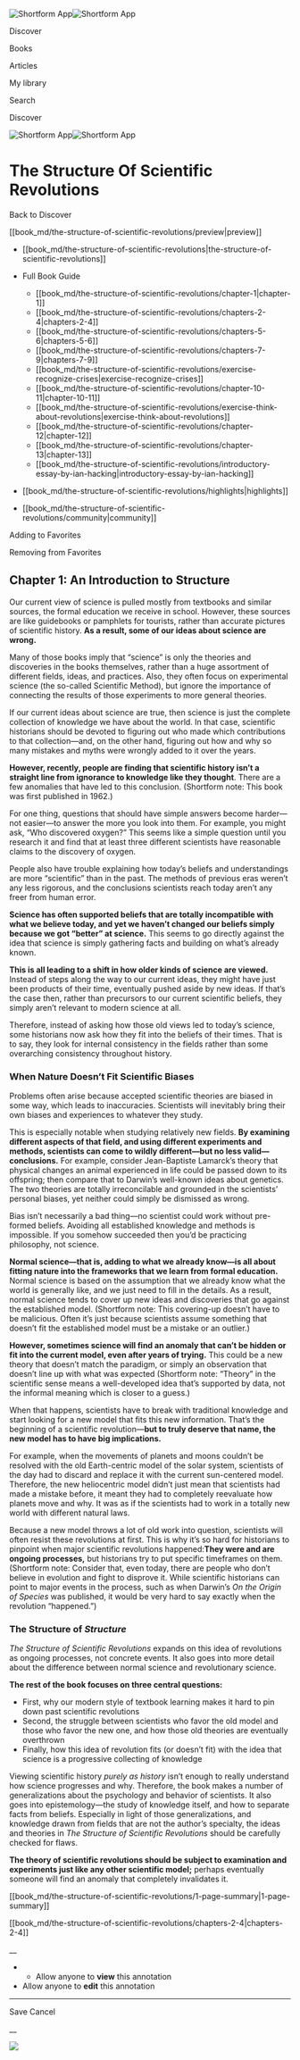 ![Shortform App](/img/logo.36a2399e.svg)![Shortform App](/img/logo-dark.70c1b072.svg)

Discover

Books

Articles

My library

Search

Discover

![Shortform App](/img/logo.36a2399e.svg)![Shortform App](/img/logo-dark.70c1b072.svg)

# The Structure Of Scientific Revolutions

Back to Discover

[[book_md/the-structure-of-scientific-revolutions/preview|preview]]

  * [[book_md/the-structure-of-scientific-revolutions|the-structure-of-scientific-revolutions]]
  * Full Book Guide

    * [[book_md/the-structure-of-scientific-revolutions/chapter-1|chapter-1]]
    * [[book_md/the-structure-of-scientific-revolutions/chapters-2-4|chapters-2-4]]
    * [[book_md/the-structure-of-scientific-revolutions/chapters-5-6|chapters-5-6]]
    * [[book_md/the-structure-of-scientific-revolutions/chapters-7-9|chapters-7-9]]
    * [[book_md/the-structure-of-scientific-revolutions/exercise-recognize-crises|exercise-recognize-crises]]
    * [[book_md/the-structure-of-scientific-revolutions/chapter-10-11|chapter-10-11]]
    * [[book_md/the-structure-of-scientific-revolutions/exercise-think-about-revolutions|exercise-think-about-revolutions]]
    * [[book_md/the-structure-of-scientific-revolutions/chapter-12|chapter-12]]
    * [[book_md/the-structure-of-scientific-revolutions/chapter-13|chapter-13]]
    * [[book_md/the-structure-of-scientific-revolutions/introductory-essay-by-ian-hacking|introductory-essay-by-ian-hacking]]
  * [[book_md/the-structure-of-scientific-revolutions/highlights|highlights]]
  * [[book_md/the-structure-of-scientific-revolutions/community|community]]



Adding to Favorites 

Removing from Favorites 

## Chapter 1: An Introduction to Structure

Our current view of science is pulled mostly from textbooks and similar sources, the formal education we receive in school. However, these sources are like guidebooks or pamphlets for tourists, rather than accurate pictures of scientific history. **As a result, some of our ideas about science are wrong.**

Many of those books imply that “science” is only the theories and discoveries in the books themselves, rather than a huge assortment of different fields, ideas, and practices. Also, they often focus on experimental science (the so-called Scientific Method), but ignore the importance of connecting the results of those experiments to more general theories.

If our current ideas about science are true, then science is just the complete collection of knowledge we have about the world. In that case, scientific historians should be devoted to figuring out who made which contributions to that collection—and, on the other hand, figuring out how and why so many mistakes and myths were wrongly added to it over the years.

**However, recently, people are finding that scientific history isn’t a straight line from ignorance to knowledge like they thought**. There are a few anomalies that have led to this conclusion. (Shortform note: This book was first published in 1962.)

For one thing, questions that should have simple answers become harder—not easier—to answer the more you look into them. For example, you might ask, “Who discovered oxygen?” This seems like a simple question until you research it and find that at least three different scientists have reasonable claims to the discovery of oxygen.

People also have trouble explaining how today’s beliefs and understandings are more “scientific” than in the past. The methods of previous eras weren’t any less rigorous, and the conclusions scientists reach today aren’t any freer from human error.

**Science has often supported beliefs that are totally incompatible with what we believe today, and yet we haven’t changed our beliefs simply because we got “better” at science.** This seems to go directly against the idea that science is simply gathering facts and building on what’s already known.

**This is all leading to a shift in how older kinds of science are viewed.** Instead of steps along the way to our current ideas, they might have just been products of their time, eventually pushed aside by new ideas. If that’s the case then, rather than precursors to our current scientific beliefs, they simply aren’t relevant to modern science at all.

Therefore, instead of asking how those old views led to today’s science, some historians now ask how they fit into the beliefs of their times. That is to say, they look for internal consistency in the fields rather than some overarching consistency throughout history.

### When Nature Doesn’t Fit Scientific Biases

Problems often arise because accepted scientific theories are biased in some way, which leads to inaccuracies. Scientists will inevitably bring their own biases and experiences to whatever they study.

This is especially notable when studying relatively new fields. **By examining different aspects of that field, and using different experiments and methods, scientists can come to wildly different—but no less valid—conclusions.** For example, consider Jean-Baptiste Lamarck’s theory that physical changes an animal experienced in life could be passed down to its offspring; then compare that to Darwin’s well-known ideas about genetics. The two theories are totally irreconcilable and grounded in the scientists’ personal biases, yet neither could simply be dismissed as wrong.

Bias isn’t necessarily a bad thing—no scientist could work without pre-formed beliefs. Avoiding all established knowledge and methods is impossible. If you somehow succeeded then you’d be practicing philosophy, not science.

**Normal science—that is, adding to what we already know—is all about fitting nature into the frameworks that we learn from formal education.** Normal science is based on the assumption that we already know what the world is generally like, and we just need to fill in the details. As a result, normal science tends to cover up new ideas and discoveries that go against the established model. (Shortform note: This covering-up doesn’t have to be malicious. Often it’s just because scientists assume something that doesn’t fit the established model must be a mistake or an outlier.)

**However, sometimes science will find an anomaly that can’t be hidden or fit into the current model, even after years of trying.** This could be a new theory that doesn’t match the paradigm, or simply an observation that doesn’t line up with what was expected (Shortform note: “Theory” in the scientific sense means a well-developed idea that’s supported by data, not the informal meaning which is closer to a guess.)

When that happens, scientists have to break with traditional knowledge and start looking for a new model that fits this new information. That’s the beginning of a scientific revolution—**but to truly deserve that name, the new model has to have big implications.**

For example, when the movements of planets and moons couldn’t be resolved with the old Earth-centric model of the solar system, scientists of the day had to discard and replace it with the current sun-centered model. Therefore, the new heliocentric model didn’t just mean that scientists had made a mistake before, it meant they had to completely reevaluate how planets move and why. It was as if the scientists had to work in a totally new world with different natural laws.

Because a new model throws a lot of old work into question, scientists will often resist these revolutions at first. This is why it’s so hard for historians to pinpoint when major scientific revolutions happened:**They were and are ongoing processes,** but historians try to put specific timeframes on them. (Shortform note: Consider that, even today, there are people who don’t believe in evolution and fight to disprove it. While scientific historians can point to major events in the process, such as when Darwin’s _On the Origin of Species_ was published, it would be very hard to say exactly when the revolution “happened.”)

### The Structure of _Structure_

_The Structure of Scientific Revolutions_ expands on this idea of revolutions as ongoing processes, not concrete events. It also goes into more detail about the difference between normal science and revolutionary science.

**The rest of the book focuses on three central questions:**

  * First, why our modern style of textbook learning makes it hard to pin down past scientific revolutions 
  * Second, the struggle between scientists who favor the old model and those who favor the new one, and how those old theories are eventually overthrown 
  * Finally, how this idea of revolution fits (or doesn’t fit) with the idea that science is a progressive collecting of knowledge



Viewing scientific history _purely as history_ isn’t enough to really understand how science progresses and why. Therefore, the book makes a number of generalizations about the psychology and behavior of scientists. It also goes into epistemology—the study of knowledge itself, and how to separate facts from beliefs. Especially in light of those generalizations, and knowledge drawn from fields that are not the author’s specialty, the ideas and theories in _The Structure of Scientific Revolutions_ should be carefully checked for flaws.

**The theory of scientific revolutions should be subject to examination and experiments just like any other scientific model;** perhaps eventually someone will find an anomaly that completely invalidates it.

[[book_md/the-structure-of-scientific-revolutions/1-page-summary|1-page-summary]]

[[book_md/the-structure-of-scientific-revolutions/chapters-2-4|chapters-2-4]]

__

  *   * Allow anyone to **view** this annotation
  * Allow anyone to **edit** this annotation



* * *

Save Cancel

__




![](https://bat.bing.com/action/0?ti=56018282&Ver=2&mid=504f0504-b649-4ed7-ad1a-c7684a7068dc&sid=1711133063fa11eebdec89a8b8ae3bbc&vid=171147a063fa11eea7440fcfeb230d96&vids=0&msclkid=N&pi=0&lg=en-US&sw=800&sh=600&sc=24&nwd=1&tl=Shortform%20%7C%20The%20Structure%20Of%20Scientific%20Revolutions&p=https%3A%2F%2Fwww.shortform.com%2Fapp%2Fbook%2Fthe-structure-of-scientific-revolutions%2Fchapter-1&r=&lt=397&evt=pageLoad&sv=1&rn=423006)
